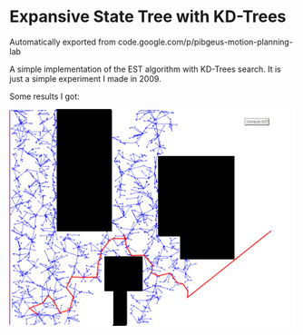 # Expansive State Tree with KD-Trees
Automatically exported from code.google.com/p/pibgeus-motion-planning-lab

A simple implementation of the EST algorithm with KD-Trees search. 
It is just a simple experiment I made in 2009.

Some results I got:

![alt tag](https://github.com/pabloinigoblasco/pibgeus-motion-planning-lab/blob/master/2D-KdTreeExpansiveTree/RoadmapLearningPlanning/RoadmapLearningPlanning/RoadmapLearningPlanning/results.jpg)
